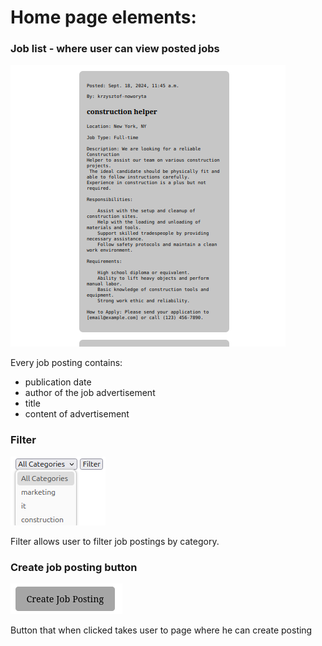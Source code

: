 # Home page elements:

### Job list - where user can view posted jobs
![picture not found](img/home_page.png)

Every job posting contains:

+ publication date
+ author of the job advertisement
+ title
+ content of advertisement

### Filter
![picture not found](img/filter.png)

Filter allows user to filter job postings by category.

### Create job posting button
![picture not found](img/create_job_posting_button.png)

Button that when clicked takes user to page where he can create posting
